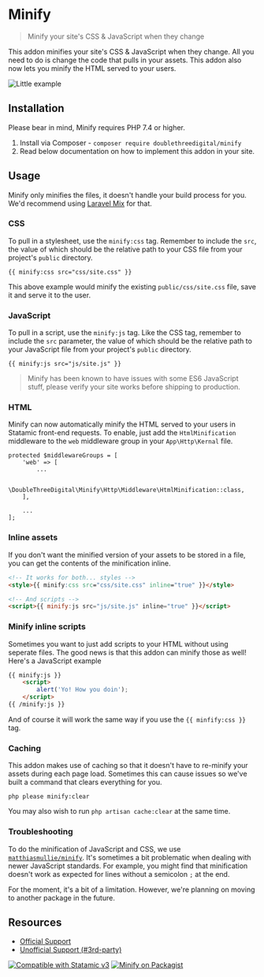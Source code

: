 # Minify
> Minify your site's CSS & JavaScript when they change

This addon minifies your site's CSS & JavaScript when they change. All you need to do is change the code that pulls in your assets. This addon also now lets you minify the HTML served to your users.

![Little example](https://raw.githubusercontent.com/doublethreedigital/minify/master/code-example.png)

## Installation
Please bear in mind, Minify requires PHP 7.4 or higher.

1. Install via Composer - `composer require doublethreedigital/minify`
2. Read below documentation on how to implement this addon in your site.

## Usage

Minify only minifies the files, it doesn't handle your build process for you. We'd recommend using [Laravel Mix](https://laravel.com/docs/7.x/mix#introduction) for that.

### CSS
To pull in a stylesheet, use the `minify:css` tag. Remember to include the `src`, the value of which should be the relative path to your CSS file from your project's `public` directory.

```antlers
{{ minify:css src="css/site.css" }}
```

This above example would minify the existing `public/css/site.css` file, save it and serve it to the user.

### JavaScript
To pull in a script, use the `minify:js` tag. Like the CSS tag, remember to include the `src` parameter, the value of which should be the relative path to your JavaScript file from your project's `public` directory.

```antlers
{{ minify:js src="js/site.js" }}
```

> Minify has been known to have issues with some ES6 JavaScript stuff, please verify your site works before shipping to production.

### HTML

Minify can now automatically minify the HTML served to your users in Statamic front-end requests. To enable, just add the `HtmlMinification` middleware to the `web` middleware group in your `App\Http\Kernal` file.

```
protected $middlewareGroups = [
    'web' => [
        ...

        \DoubleThreeDigital\Minify\Http\Middleware\HtmlMinification::class,
    ],

    ...
];
```

### Inline assets
If you don't want the minified version of your assets to be stored in a file, you can get the contents of the minification inline.

```html
<!-- It works for both... styles -->
<style>{{ minify:css src="css/site.css" inline="true" }}</style>

<!-- And scripts -->
<script>{{ minify:js src="js/site.js" inline="true" }}</script>
```

### Minify inline scripts
Sometimes you want to just add scripts to your HTML without using seperate files. The good news is that this addon can minify those as well! Here's a JavaScript example

```html
{{ minify:js }}
    <script>
        alert('Yo! How you doin');
    </script>
{{ /minify:js }}
```

And of course it will work the same way if you use the `{{ minfify:css }}` tag.


### Caching
This addon makes use of caching so that it doesn't have to re-minify your assets during each page load. Sometimes this can cause issues so we've built a command that clears everything for you.

```
php please minify:clear
```

You may also wish to run `php artisan cache:clear` at the same time.

### Troubleshooting
To do the minification of JavaScript and CSS, we use [`matthiasmullie/minify`](https://github.com/matthiasmullie/minify). It's sometimes a bit problematic when dealing with newer JavaScript standards. For example, you might find that minification doesn't work as expected for lines without a semicolon `;` at the end.

For the moment, it's a bit of a limitation. However, we're planning on moving to another package in the future.

## Resources

* [Official Support](https://doublethree.digital)
* [Unofficial Support (#3rd-party)](https://statamic.com/discord)

<p>
<a href="https://statamic.com"><img src="https://img.shields.io/badge/Statamic-3.0+-FF269E?style=for-the-badge" alt="Compatible with Statamic v3"></a>
<a href="https://packagist.org/packages/doublethreedigital/minify/stats"><img src="https://img.shields.io/packagist/v/doublethreedigital/minify?style=for-the-badge" alt="Minify on Packagist"></a>
</p>

